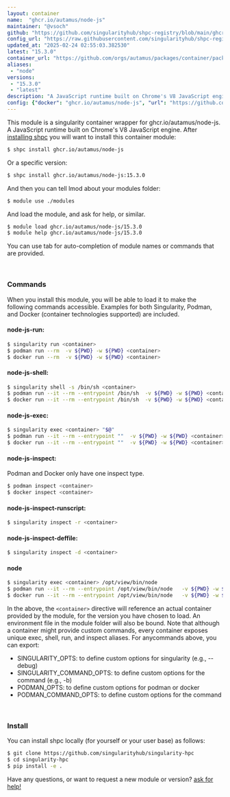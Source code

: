 ```yaml
---
layout: container
name:  "ghcr.io/autamus/node-js"
maintainer: "@vsoch"
github: "https://github.com/singularityhub/shpc-registry/blob/main/ghcr.io/autamus/node-js/container.yaml"
config_url: "https://raw.githubusercontent.com/singularityhub/shpc-registry/main/ghcr.io/autamus/node-js/container.yaml"
updated_at: "2025-02-24 02:55:03.382530"
latest: "15.3.0"
container_url: "https://github.com/orgs/autamus/packages/container/package/node-js"
aliases:
 - "node"
versions:
 - "15.3.0"
 - "latest"
description: "A JavaScript runtime built on Chrome's V8 JavaScript engine."
config: {"docker": "ghcr.io/autamus/node-js", "url": "https://github.com/orgs/autamus/packages/container/package/node-js", "maintainer": "@vsoch", "description": "A JavaScript runtime built on Chrome's V8 JavaScript engine.", "latest": {"15.3.0": "sha256:7f5c1e62b065e5c4c2bffb3f785acc090038590d694ee75c7a86ebc74497e46c"}, "tags": {"15.3.0": "sha256:7f5c1e62b065e5c4c2bffb3f785acc090038590d694ee75c7a86ebc74497e46c", "latest": "sha256:7f5c1e62b065e5c4c2bffb3f785acc090038590d694ee75c7a86ebc74497e46c"}, "aliases": {"node": "/opt/view/bin/node"}}
---
```


This module is a singularity container wrapper for ghcr.io/autamus/node-js.
A JavaScript runtime built on Chrome's V8 JavaScript engine.
After [installing shpc](#install) you will want to install this container module:


```bash
$ shpc install ghcr.io/autamus/node-js
```

Or a specific version:

```bash
$ shpc install ghcr.io/autamus/node-js:15.3.0
```

And then you can tell lmod about your modules folder:

```bash
$ module use ./modules
```

And load the module, and ask for help, or similar.

```bash
$ module load ghcr.io/autamus/node-js/15.3.0
$ module help ghcr.io/autamus/node-js/15.3.0
```

You can use tab for auto-completion of module names or commands that are provided.

<br>

### Commands

When you install this module, you will be able to load it to make the following commands accessible.
Examples for both Singularity, Podman, and Docker (container technologies supported) are included.

#### node-js-run:

```bash
$ singularity run <container>
$ podman run --rm  -v ${PWD} -w ${PWD} <container>
$ docker run --rm  -v ${PWD} -w ${PWD} <container>
```

#### node-js-shell:

```bash
$ singularity shell -s /bin/sh <container>
$ podman run --it --rm --entrypoint /bin/sh  -v ${PWD} -w ${PWD} <container>
$ docker run --it --rm --entrypoint /bin/sh  -v ${PWD} -w ${PWD} <container>
```

#### node-js-exec:

```bash
$ singularity exec <container> "$@"
$ podman run --it --rm --entrypoint ""  -v ${PWD} -w ${PWD} <container> "$@"
$ docker run --it --rm --entrypoint ""  -v ${PWD} -w ${PWD} <container> "$@"
```

#### node-js-inspect:

Podman and Docker only have one inspect type.

```bash
$ podman inspect <container>
$ docker inspect <container>
```

#### node-js-inspect-runscript:

```bash
$ singularity inspect -r <container>
```

#### node-js-inspect-deffile:

```bash
$ singularity inspect -d <container>
```


#### node

```bash
$ singularity exec <container> /opt/view/bin/node
$ podman run --it --rm --entrypoint /opt/view/bin/node   -v ${PWD} -w ${PWD} <container> -c " $@"
$ docker run --it --rm --entrypoint /opt/view/bin/node   -v ${PWD} -w ${PWD} <container> -c " $@"
```



In the above, the `<container>` directive will reference an actual container provided
by the module, for the version you have chosen to load. An environment file in the
module folder will also be bound. Note that although a container
might provide custom commands, every container exposes unique exec, shell, run, and
inspect aliases. For anycommands above, you can export:

 - SINGULARITY_OPTS: to define custom options for singularity (e.g., --debug)
 - SINGULARITY_COMMAND_OPTS: to define custom options for the command (e.g., -b)
 - PODMAN_OPTS: to define custom options for podman or docker
 - PODMAN_COMMAND_OPTS: to define custom options for the command

<br>

### Install

You can install shpc locally (for yourself or your user base) as follows:

```bash
$ git clone https://github.com/singularityhub/singularity-hpc
$ cd singularity-hpc
$ pip install -e .
```

Have any questions, or want to request a new module or version? [ask for help!](https://github.com/singularityhub/singularity-hpc/issues)